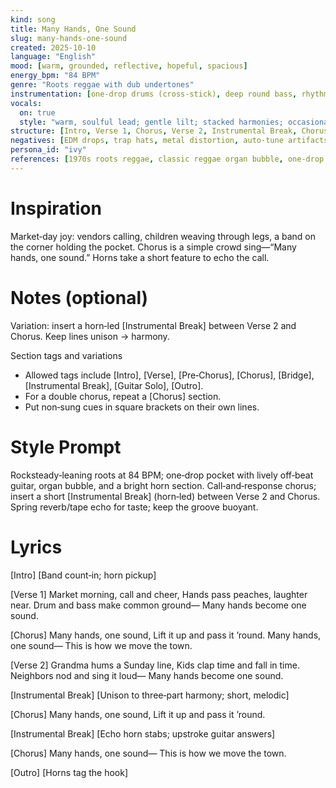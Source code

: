 ```yaml
---
kind: song
title: Many Hands, One Sound
slug: many-hands-one-sound
created: 2025-10-10
language: "English"
mood: [warm, grounded, reflective, hopeful, spacious]
energy_bpm: "84 BPM"
genre: "Roots reggae with dub undertones"
instrumentation: [one‑drop drums (cross‑stick), deep round bass, rhythm guitar upstrokes (off‑beat), organ bubble (electric keys), melodica hook, horn section (trumpet/tenor/trombone), light percussion (shakers/congas), spring reverb, tape delay]
vocals:
  on: true
  style: "warm, soulful lead; gentle lilt; stacked harmonies; occasional call‑and‑response"
structure: [Intro, Verse 1, Chorus, Verse 2, Instrumental Break, Chorus, Instrumental Break, Chorus, Outro]
negatives: [EDM drops, trap hats, metal distortion, auto‑tune artifacts, harsh synth leads, over‑quantized feel]
persona_id: "ivy"
references: [1970s roots reggae, classic reggae organ bubble, one‑drop groove, hand drums (heartbeat pulse), analog spring reverb, tape echo (dub style), melodica lead]
---
```


# Inspiration

Market‑day joy: vendors calling, children weaving through legs, a band on the corner holding the pocket. Chorus is a simple crowd sing—“Many hands, one sound.” Horns take a short feature to echo the call.

# Notes (optional)

Variation: insert a horn‑led [Instrumental Break] between Verse 2 and Chorus. Keep lines unison → harmony.

Section tags and variations
- Allowed tags include [Intro], [Verse], [Pre‑Chorus], [Chorus], [Bridge], [Instrumental Break], [Guitar Solo], [Outro].
- For a double chorus, repeat a [Chorus] section.
- Put non‑sung cues in square brackets on their own lines.

# Style Prompt
Rocksteady‑leaning roots at 84 BPM; one‑drop pocket with lively off‑beat guitar, organ bubble, and a bright horn section. Call‑and‑response chorus; insert a short [Instrumental Break] (horn‑led) between Verse 2 and Chorus. Spring reverb/tape echo for taste; keep the groove buoyant.

# Lyrics
[Intro]
[Band count‑in; horn pickup]

[Verse 1]
Market morning, call and cheer,
Hands pass peaches, laughter near.
Drum and bass make common ground—
Many hands become one sound.

[Chorus]
Many hands, one sound,
Lift it up and pass it ’round.
Many hands, one sound—
This is how we move the town.

[Verse 2]
Grandma hums a Sunday line,
Kids clap time and fall in time.
Neighbors nod and sing it loud—
Many hands become one sound.

[Instrumental Break]
[Unison to three‑part harmony; short, melodic]

[Chorus]
Many hands, one sound,
Lift it up and pass it ’round.

[Instrumental Break]
[Echo horn stabs; upstroke guitar answers]

[Chorus]
Many hands, one sound—
This is how we move the town.

[Outro]
[Horns tag the hook]
